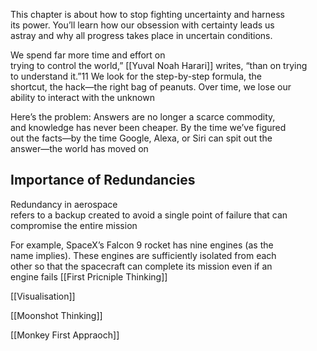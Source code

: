 This chapter is about how to stop fighting uncertainty and harness  
its power. You’ll learn how our obsession with certainty leads us  
astray and why all progress takes place in uncertain conditions.

We spend far more time and effort on  
trying to control the world,” [[Yuval Noah Harari]] writes, “than on trying  
to understand it.”11 We look for the step-by-step formula, the  
shortcut, the hack—the right bag of peanuts. Over time, we lose our  
ability to interact with the unknown

Here’s the problem: Answers are no longer a scarce commodity,  
and knowledge has never been cheaper. By the time we’ve figured  
out the facts—by the time Google, Alexa, or Siri can spit out the  
answer—the world has moved on
## Importance of Redundancies
Redundancy in aerospace  
refers to a backup created to avoid a single point of failure that can compromise the entire mission  
  
For example, SpaceX’s Falcon 9 rocket has nine engines (as the  
name implies). These engines are sufficiently isolated from each  
other so that the spacecraft can complete its mission even if an  
engine fails
[[First Pricniple Thinking]]

[[Visualisation]]

[[Moonshot Thinking]]

[[Monkey First Appraoch]]